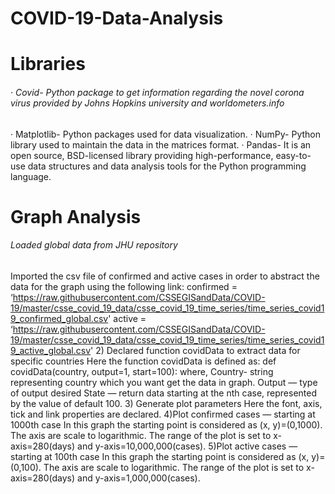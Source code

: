 # COVID-19-Data-Analysis

# Libraries
###### · Covid- Python package to get information regarding the novel corona virus provided by Johns Hopkins university and worldometers.info
· Matplotlib- Python packages used for data visualization.
· NumPy- Python library used to maintain the data in the matrices format.
· Pandas- It is an open source, BSD-licensed library providing high-performance, easy-to-use data structures and data analysis tools for the Python programming language.

# Graph Analysis
###### Loaded global data from JHU repository
Imported the csv file of confirmed and active cases in order to abstract the data for the graph using the following link:
confirmed = ‘https://raw.githubusercontent.com/CSSEGISandData/COVID-19/master/csse_covid_19_data/csse_covid_19_time_series/time_series_covid19_confirmed_global.csv'
active = ‘https://raw.githubusercontent.com/CSSEGISandData/COVID-19/master/csse_covid_19_data/csse_covid_19_time_series/time_series_covid19_active_global.csv'
2) Declared function covidData to extract data for specific countries
Here the function covidData is defined as:
def covidData(country, output=1, start=100):
where,
Country- string representing country which you want get the data in graph.
Output — type of output desired
State — return data starting at the nth case, represented by the value of default 100.
3) Generate plot parameters
Here the font, axis, tick and link properties are declared.
4)Plot confirmed cases — starting at 1000th case
In this graph the starting point is considered as (x, y)=(0,1000). The axis are scale to logarithmic. The range of the plot is set to x-axis=280(days) and y-axis=10,000,000(cases).
5)Plot active cases — starting at 100th case
In this graph the starting point is considered as (x, y)=(0,100). The axis are scale to logarithmic. The range of the plot is set to x-axis=280(days) and y-axis=1,000,000(cases).
